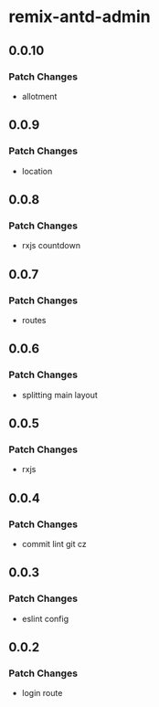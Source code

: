 # remix-antd-admin

## 0.0.10

### Patch Changes

- allotment

## 0.0.9

### Patch Changes

- location

## 0.0.8

### Patch Changes

- rxjs countdown

## 0.0.7

### Patch Changes

- routes

## 0.0.6

### Patch Changes

- splitting main layout

## 0.0.5

### Patch Changes

- rxjs

## 0.0.4

### Patch Changes

- commit lint git cz

## 0.0.3

### Patch Changes

- eslint config

## 0.0.2

### Patch Changes

- login route
